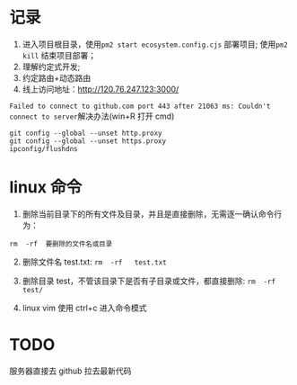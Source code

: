 # 记录

1. 进入项目根目录，使用`pm2 start ecosystem.config.cjs` 部署项目; 使用`pm2 kill` 结束项目部署；
2. 理解约定式开发;
3. 约定路由+动态路由
4. 线上访问地址：http://120.76.247.123:3000/

`Failed to connect to github.com port 443 after 21063 ms: Couldn't connect to server`解决办法(win+R 打开 cmd)

```
git config --global --unset http.proxy
git config --global --unset https.proxy
ipconfig/flushdns
```

# linux 命令

1. 删除当前目录下的所有文件及目录，并且是直接删除，无需逐一确认命令行为：

`rm  -rf  要删除的文件名或目录`

2. 删除文件名 test.txt:
   `rm  -rf   test.txt`

3. 删除目录 test，不管该目录下是否有子目录或文件，都直接删除:
   `rm  -rf   test/`

4. linux vim 使用 ctrl+c 进入命令模式

# TODO

服务器直接去 github 拉去最新代码
